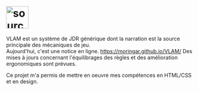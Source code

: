 
# <img style="width:60px" src="https://i.imgur.com/xopfkyg.png" title="source: imgur.com" />
VLAM est un système de JDR générique dont la narration est la source principale des mécaniques de jeu. <br>
Aujourd'hui, c'est une notice en ligne. https://moringar.github.io/VLAM/
Des mises à jours concernant l'équilibrages des règles et des amélioration ergonomiques sont prévues.

Ce projet m'a permis de mettre en oeuvre mes compétences en HTML/CSS et en design.
